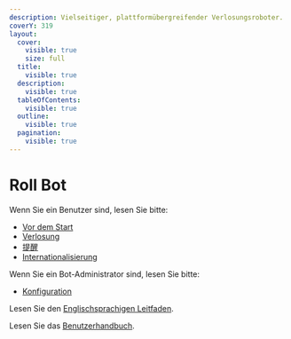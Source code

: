 ```yaml
---
description: Vielseitiger, plattformübergreifender Verlosungsroboter.
coverY: 319
layout:
  cover:
    visible: true
    size: full
  title:
    visible: true
  description:
    visible: true
  tableOfContents:
    visible: true
  outline:
    visible: true
  pagination:
    visible: true
---
```


# Roll Bot

Wenn Sie ein Benutzer sind, lesen Sie bitte:

- [Vor dem Start](before-start.md)
- [Verlosung](roll/overview.md)
- [提醒](remind/overview.md)
- [Internationalisierung](i18n/overview.md)

Wenn Sie ein Bot-Administrator sind, lesen Sie bitte:

- [Konfiguration](configuration/overview.md)

Lesen Sie den [Englischsprachigen Leitfaden](https://app.gitbook.com/s/DkD9Dx744ASTSUTtbEpy/).

Lesen Sie das [Benutzerhandbuch](https://app.gitbook.com/s/BOxpAN52iSWXtD7dIbMl/).
